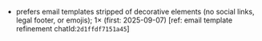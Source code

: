 - prefers email templates stripped of decorative elements (no social links, legal footer, or emojis); 1× (first: 2025-09-07) [ref: email template refinement chatId:`2d1ffdf7151a45`]